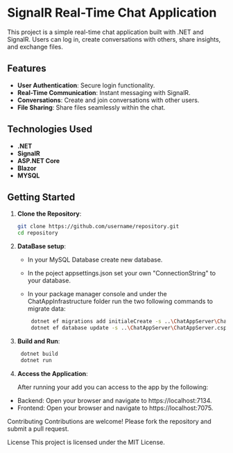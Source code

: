 # SignalR Real-Time Chat Application

This project is a simple real-time chat application built with .NET and SignalR. Users can log in, create conversations with others, share insights, and exchange files.

## Features

- **User Authentication**: Secure login functionality.
- **Real-Time Communication**: Instant messaging with SignalR.
- **Conversations**: Create and join conversations with other users.
- **File Sharing**: Share files seamlessly within the chat.

## Technologies Used

- **.NET**
- **SignalR**
- **ASP.NET Core**
- **Blazor**
- **MYSQL**

## Getting Started

1. **Clone the Repository**:
   
   ```sh
   git clone https://github.com/username/repository.git
   cd repository
   
3. **DataBase setup**:
   - In your MySQL Database create new database.
   - In the poject appsettings.json set your own "ConnectionString" to your database.
   - In your package manager console and under the ChatAppInfrastructure folder run the two following commands to migrate data:
     
      ```sh
       dotnet ef migrations add initialeCreate -s ..\ChatAppServer\ChatAppServer.csproj
       dotnet ef database update -s ..\ChatAppServer\ChatAppServer.csproj
      
4. **Build and Run**:
   
   ```sh
    dotnet build
    dotnet run
   
6. **Access the Application**:

   After running your add you can access to the app by the following:
   
 - Backend: Open your browser and navigate to https://localhost:7134.
 - Frontend: Open your browser and navigate to https://localhost:7075.

Contributing
Contributions are welcome! Please fork the repository and submit a pull request.

License
This project is licensed under the MIT License.
